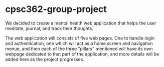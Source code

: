 # cpsc362-group-project

We decided to create a mental health web application that helps the user meditate, journal, and track their thoughts.

The web application will consists of five web pages.  One to handle login and authentication, one which will act as a home screen and navigation menue, and then each of the three "pillars" mentioned will have its own webpage dedicated to that part of the application, and more details will be added here as the project progresses.
